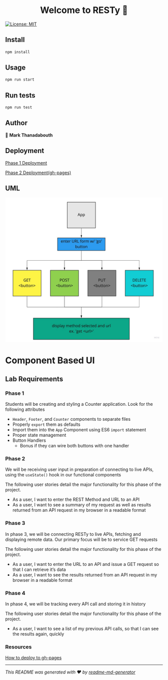 <h1 align="center">Welcome to RESTy 👋</h1>
<p>
  <a href="#" target="_blank">
    <img alt="License: MIT" src="https://img.shields.io/badge/License-MIT-yellow.svg" />
  </a>
</p>

## Install

```sh
npm install
```

## Usage

```sh
npm run start
```

## Run tests

```sh
npm run test
```

## Author

👤 **Mark Thanadabouth**

## Deployment

[Phase 1 Deployment](https://codesandbox.io/s/inspiring-fast-txi2r?file=/src/index.js)

[Phase 2 Deployment(gh-pages)](https://markjackson28.github.io/resty/)

## UML

![lab26UML](./img/lab26UML.jpg)

# Component Based UI

## Lab Requirements

### Phase 1

Students will be creating and styling a Counter application. Look for the following attributes

- `Header`, `Footer`, and `Counter` components to separate files
- Properly `export` them as defaults
- Import them into the `App` Component using ES6 `import` statement
- Proper state management
- Button Handlers
  - Bonus if they can wire both buttons with one handler

### Phase 2

We will be receiving user input in preparation of connecting to live APIs, using the `useState()` hook in our functional components

The following user stories detail the major functionality for this phase of the project.

- As a user, I want to enter the REST Method and URL to an API
- As a user, I want to see a summary of my request as well as results returned from an API request in my browser in a readable format

### Phase 3

In phase 3, we will be connecting RESTy to live APIs, fetching and displaying remote data. Our primary focus will be to service GET requests

The following user stories detail the major functionality for this phase of the project.

- As a user, I want to enter the URL to an API and issue a GET request so that I can retrieve it’s data
- As a user, I want to see the results returned from an API request in my browser in a readable format

### Phase 4

In phase 4, we will be tracking every API call and storing it in history

The following user stories detail the major functionality for this phase of the project.

- As a user, I want to see a list of my previous API calls, so that I can see the results again, quickly

### Resources

[How to deploy to gh-pages](https://medium.com/mobile-web-dev/how-to-build-and-deploy-a-react-app-to-github-pages-in-less-than-5-minutes-d6c4ffd30f14)

***
_This README was generated with ❤️ by [readme-md-generator](https://github.com/kefranabg/readme-md-generator)_
